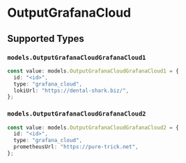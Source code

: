 # OutputGrafanaCloud


## Supported Types

### `models.OutputGrafanaCloudGrafanaCloud1`

```typescript
const value: models.OutputGrafanaCloudGrafanaCloud1 = {
  id: "<id>",
  type: "grafana_cloud",
  lokiUrl: "https://dental-shark.biz/",
};
```

### `models.OutputGrafanaCloudGrafanaCloud2`

```typescript
const value: models.OutputGrafanaCloudGrafanaCloud2 = {
  id: "<id>",
  type: "grafana_cloud",
  prometheusUrl: "https://pure-trick.net",
};
```

